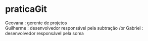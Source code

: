 # praticaGit

Geovana : gerente de projetos </br>
Guilherme : desenvolvedor responsável pela subtração /br
Gabriel : desenvolvedor responsável pela soma
